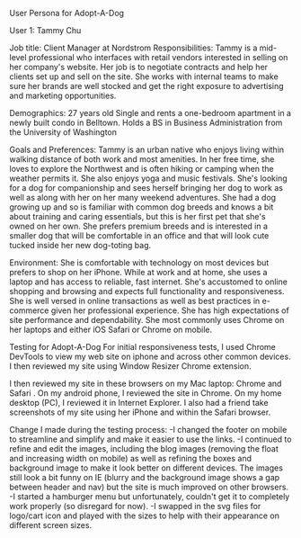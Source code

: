 
User Persona for Adopt-A-Dog

User 1: Tammy Chu

Job title: Client Manager at Nordstrom
Responsibilities: Tammy is a mid-level professional who interfaces with retail vendors
interested in selling on her company's website. Her job is to negotiate contracts and help her clients
set up and sell on the site. She works with internal teams to make sure her brands
are well stocked and get the right exposure to advertising and marketing opportunities.

Demographics:
27 years old
Single and rents a one-bedroom apartment in a newly built condo in Belltown.
Holds a BS in Business Administration from the University of Washington

Goals and Preferences:
Tammy is an urban native who enjoys living within walking distance of both work and
most amenities. In her free time, she loves to explore the Northwest and is often
hiking or camping when the weather permits it. She also enjoys yoga and music festivals.
She's looking for a dog for companionship and sees herself bringing her dog to work
as well as along with her on her many weekend adventures. She had a dog growing up and so is familiar
with common dog breeds and knows a bit about training and caring essentials, but this is her first pet that she's
owned on her own. She prefers premium breeds and is interested in a smaller dog that
will be comfortable in an office and that will look cute tucked inside her
new dog-toting bag.

Environment:
She is comfortable with technology on most devices but prefers to shop on her iPhone.
While at work and at home, she uses a laptop and has access to reliable, fast internet. She's
accustomed to online shopping and browsing and expects full functionality and responsiveness.
She is well versed in online transactions as well as best practices in e-commerce given
her professional experience. She has high expectations of site performance and dependability.
She most commonly uses Chrome on her laptops and either iOS Safari or Chrome on mobile.


Testing for Adopt-A-Dog
For initial responsiveness tests, I used Chrome DevTools to view my web site on iphone and across other common devices. I then reviewed my site using Window Resizer Chrome extension.

I then reviewed my site in these browsers on my Mac laptop: Chrome and Safari . On my android phone, I reviewed the site in Chrome. On my home desktop (PC), I reviewed it in Internet Explorer. I also had a friend take screenshots of my site using her iPhone  and within the Safari browser.

Change I made during the testing process:
-I changed the footer on mobile to streamline and simplify and make it easier to use the links.
-I continued to refine and edit the images, including the blog images (removing the float and increasing width on mobile) as well as refining the boxes and background image to make it look better on different devices. The images still look a bit funny on IE (blurry and the background image shows a gap between header and nav) but the site is much improved on other browsers.
-I started a hamburger menu but unfortunately, couldn't get it to completely work properly (so disregard for now).
-I swapped in the svg files for logo/cart icon and played with the sizes to help with their appearance on different screen sizes. 
